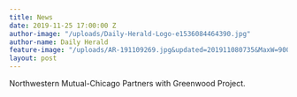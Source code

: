```yaml
---
title: News
date: 2019-11-25 17:00:00 Z
author-image: "/uploads/Daily-Herald-Logo-e1536084464390.jpg"
author-name: Daily Herald
feature-image: "/uploads/AR-191109269.jpg&updated=201911080735&MaxW=900&maxH=900&noborder&Q=80.jpeg"
layout: post
---
```


Northwestern Mutual-Chicago Partners with Greenwood Project.